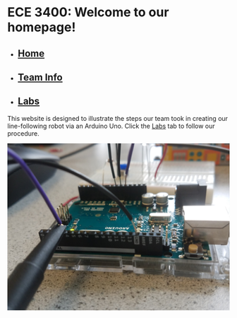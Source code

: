 # ECE 3400: Welcome to our homepage!
* ## [Home](./index.md)
* ## [Team Info](./info.md)
* ## [Labs](./labs.md)

This website is designed to illustrate the steps our team took in
creating our line-following robot via an Arduino Uno. Click the [Labs](./labs.md)
tab to follow our procedure.

![Arduino](./assets/images/Arduino.jpg)
